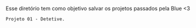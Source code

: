 Esse diretório tem como objetivo salvar os projetos passados pela Blue <3

    Projeto 01 - Detetive.